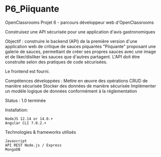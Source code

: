 # P6_Piiquante
OpenClassrooms Projet 6 - parcours développeur web d'OpenClassrooms

Construisez une API sécurisée pour une application d'avis gastronomiques


Objectif : construire le backend (API) de la première version d'une application web de critique de sauces piquantes "Piiquante" proposant une galerie de sauces, permettant de créer ses propres sauces avec une image et de liker/disliker les sauces que d'autres partagent. L'API doit être construite selon des pratiques de code sécurisées.

Le frontend est fourni.

Compétences développées :
Mettre en œuvre des opérations CRUD de manière sécurisée
Stocker des données de manière sécurisée
Implémenter un modèle logique de données conformément à la réglementation

Status : 1.0 terminée

Installation:

    NodeJS 12.14 or 14.0.+
    Angular CLI 7.0.2.+
    

Technologies & frameworks utilisés

    Javascript
    API REST Node.js / Express
    MongoDB
